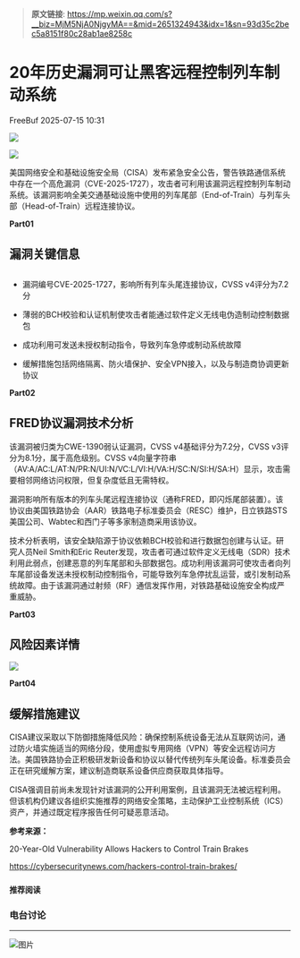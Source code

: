 > **原文链接**: https://mp.weixin.qq.com/s?__biz=MjM5NjA0NjgyMA==&mid=2651324943&idx=1&sn=93d35c2bec5a8151f80c28ab1ae8258c

#  20年历史漏洞可让黑客远程控制列车制动系统  
 FreeBuf   2025-07-15 10:31  
  
![](https://mmbiz.qpic.cn/mmbiz_gif/qq5rfBadR38jUokdlWSNlAjmEsO1rzv3srXShFRuTKBGDwkj4gvYy34iajd6zQiaKl77Wsy9mjC0xBCRg0YgDIWg/640?wx_fmt=gif "")  
  
  
![](https://mmbiz.qpic.cn/mmbiz_png/qq5rfBadR39XJNIkW2nVnTSicDVmohIzB7r7z18j972WKYlz7sKYb59WJYWA7A5dzvmX6iaQkdZChV96iaLxGysqA/640?wx_fmt=png&from=appmsg "")  
  
  
美国网络安全和基础设施安全局（CISA）发布紧急安全公告，警告铁路通信系统中存在一个高危漏洞（CVE-2025-1727），攻击者可利用该漏洞远程控制列车制动系统。该漏洞影响全美交通基础设施中使用的列车尾部（End-of-Train）与列车头部（Head-of-Train）远程连接协议。  
  
  
**Part01**  
## 漏洞关键信息  
##   
- 漏洞编号CVE-2025-1727，影响所有列车头尾连接协议，CVSS v4评分为7.2分  
  
- 薄弱的BCH校验和认证机制使攻击者能通过软件定义无线电伪造制动控制数据包  
  
- 成功利用可发送未授权制动指令，导致列车急停或制动系统故障  
  
- 缓解措施包括网络隔离、防火墙保护、安全VPN接入，以及与制造商协调更新协议  
  
**Part02**  
## FRED协议漏洞技术分析  
  
  
该漏洞被归类为CWE-1390弱认证漏洞，CVSS v4基础评分为7.2分，CVSS v3评分为8.1分，属于高危级别。CVSS v4向量字符串（AV:A/AC:L/AT:N/PR:N/UI:N/VC:L/VI:H/VA:H/SC:N/SI:H/SA:H）显示，攻击需要相邻网络访问权限，但复杂度低且无需特权。  
  
  
漏洞影响所有版本的列车头尾远程连接协议（通称FRED，即闪烁尾部装置）。该协议由美国铁路协会（AAR）铁路电子标准委员会（RESC）维护，日立铁路STS美国公司、Wabtec和西门子等多家制造商采用该协议。  
  
  
技术分析表明，该安全缺陷源于协议依赖BCH校验和进行数据包创建与认证。研究人员Neil Smith和Eric Reuter发现，攻击者可通过软件定义无线电（SDR）技术利用此弱点，创建恶意的列车尾部和头部数据包。成功利用该漏洞可使攻击者向列车尾部设备发送未授权制动控制指令，可能导致列车急停扰乱运营，或引发制动系统故障。由于该漏洞通过射频（RF）通信发挥作用，对铁路基础设施安全构成严重威胁。  
  
  
**Part03**  
## 风险因素详情  
  
  
![](https://mmbiz.qpic.cn/mmbiz_png/qq5rfBadR39XJNIkW2nVnTSicDVmohIzBxDcOvrgfgMQsyrODJ0a46CcJHSibtT62Pib511pfVb4FlTLQlia28pQag/640?wx_fmt=png&from=appmsg "")  
  
  
**Part04**  
## 缓解措施建议  
  
  
CISA建议采取以下防御措施降低风险：确保控制系统设备无法从互联网访问，通过防火墙实施适当的网络分段，使用虚拟专用网络（VPN）等安全远程访问方法。美国铁路协会正积极研发新设备和协议以替代传统列车头尾设备。标准委员会正在研究缓解方案，建议制造商联系设备供应商获取具体指导。  
  
  
CISA强调目前尚未发现针对该漏洞的公开利用案例，且该漏洞无法被远程利用。但该机构仍建议各组织实施推荐的网络安全策略，主动保护工业控制系统（ICS）资产，并通过既定程序报告任何可疑恶意活动。  
  
  
**参考来源：**  
  
20-Year-Old Vulnerability Allows Hackers to Control Train Brakes  
  
https://cybersecuritynews.com/hackers-control-train-brakes/  
  
  
###   
###   
###   
  
**推荐阅读**  
  
[](https://mp.weixin.qq.com/s?__biz=MjM5NjA0NjgyMA==&mid=2651324846&idx=2&sn=0751255f1f80386d498c5f17dc100c06&scene=21#wechat_redirect)  
  
### 电台讨论  
  
****  
  
  
  
![图片](https://mmbiz.qpic.cn/mmbiz_gif/qq5rfBadR3icF8RMnJbsqatMibR6OicVrUDaz0fyxNtBDpPlLfibJZILzHQcwaKkb4ia57xAShIJfQ54HjOG1oPXBew/640?wx_fmt=gif&wxfrom=5&wx_lazy=1&tp=webp "")  
  
   
  
